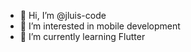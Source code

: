 - 👋 Hi, I’m @jluis-code
- 👀 I’m interested in mobile development
- 🌱 I’m currently learning Flutter

<!---
jluis-code/jluis-code is a ✨ special ✨ repository because its `README.md` (this file) appears on your GitHub profile.
You can click the Preview link to take a look at your changes.
--->
